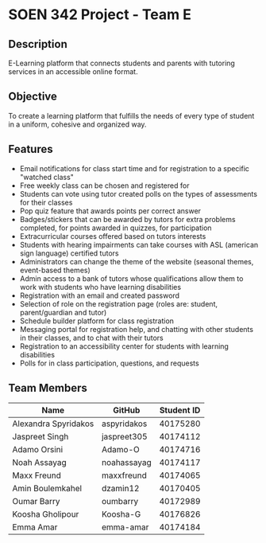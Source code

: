# SOEN 342 Project - Team E

## Description
E-Learning platform that connects students and parents with tutoring services in an accessible online format.

## Objective
To create a learning platform that fulfills the needs of every type of student in a uniform, cohesive and organized way.

## Features
- Email notifications for class start time and for registration to a specific "watched class"
- Free weekly class can be chosen and registered for
- Students can vote using tutor created polls on the types of assessments for their classes
- Pop quiz feature that awards points per correct answer
- Badges/stickers that can be awarded by tutors for extra problems completed, for points awarded in quizzes, for participation
- Extracurricular courses offered based on tutors interests
- Students with hearing impairments can take courses with ASL (american sign language) certified tutors
- Administrators can change the theme of the website (seasonal themes, event-based themes)
- Admin access to a bank of tutors whose qualifications allow them to work with students who have learning disabilities
- Registration with an email and created password
- Selection of role on the registration page (roles are: student, parent/guardian and tutor)
- Schedule builder platform for class registration
- Messaging portal for registration help, and chatting with other students in their classes, and to chat with their tutors
- Registration to an accessibility center for students with learning disabilities 
- Polls for in class participation, questions, and requests

## Team Members
| Name | GitHub | Student ID |
|--------| -----| -----------|
| Alexandra Spyridakos | aspyridakos | 40175280 |
| Jaspreet Singh       | jaspreet305 | 40174112 |
| Adamo Orsini         | Adamo-O     | 40174716 |
| Noah Assayag         | noahassayag | 40174117 |
| Maxx Freund          | maxxfreund  | 40174065 |
| Amin Boulemkahel     | dzamin12    | 40170405 |
| Oumar Barry          | oumbarry    | 40172989 |
| Koosha Gholipour     | Koosha-G    | 40176826 |
| Emma Amar            | emma-amar   | 40174184 |
